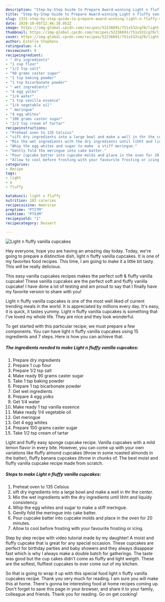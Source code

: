 ```yaml
---
description: "Step-by-Step Guide to Prepare Award-winning Light n fluffy vanilla cupcakes"
title: "Step-by-Step Guide to Prepare Award-winning Light n fluffy vanilla cupcakes"
slug: 1331-step-by-step-guide-to-prepare-award-winning-light-n-fluffy-vanilla-cupcakes
date: 2020-10-05T12:46:10.052Z
image: https://img-global.cpcdn.com/recipes/52236691/751x532cq70/light-n-fluffy-vanilla-cupcakes-recipe-main-photo.jpg
thumbnail: https://img-global.cpcdn.com/recipes/52236691/751x532cq70/light-n-fluffy-vanilla-cupcakes-recipe-main-photo.jpg
cover: https://img-global.cpcdn.com/recipes/52236691/751x532cq70/light-n-fluffy-vanilla-cupcakes-recipe-main-photo.jpg
author: Estelle Stephens
ratingvalue: 4.4
reviewcount: 9
recipeingredient:
- " dry ingredients"
- "1 cup flour"
- "1/2 tsp salt"
- "90 grams caster sugar"
- "1 tsp baking powder"
- "1 tsp bicarbonate powder"
- " wet ingredients"
- "4 egg yolks"
- "1/4 water"
- "1 tsp vanilla essence"
- "1/4 vegetable oil"
- " meringue"
- "4 egg whites"
- "100 grams caster sugar"
- "1/2 tsp cream of tartar"
recipeinstructions:
- "Preheat oven to 135 Celsius"
- "sift dry ingredients into a large bowl and make a well in thr the center."
- "Mix the wet ingredients with the dry ingredients until lihht and liquidy consistency."
- "Whip the egg whites and sugar to make  a stiff meringue."
- "Gently fold the meringue into cake batter."
- "Pour cupcake batter into cupcake molds and place in the oven for 20 minutes."
- "Allow to cool before frosting with your favourite frosting or icing."
categories:
- Recipe
tags:
- light
- n
- fluffy

katakunci: light n fluffy 
nutrition: 183 calories
recipecuisine: American
preptime: "PT27M"
cooktime: "PT43M"
recipeyield: "1"
recipecategory: Dessert

---
```



![Light n fluffy vanilla cupcakes](https://img-global.cpcdn.com/recipes/52236691/751x532cq70/light-n-fluffy-vanilla-cupcakes-recipe-main-photo.jpg)

Hey everyone, hope you are having an amazing day today. Today, we're going to prepare a distinctive dish, light n fluffy vanilla cupcakes. It is one of my favorites food recipes. This time, I am going to make it a little bit tasty. This will be really delicious.

This easy vanilla cupcakes recipes makes the perfect soft &amp; fluffy vanilla cupcake! These vanilla cupcakes are the perfect soft and fluffy vanilla cupcake! I have done a lot of testing and am proud to say that I finally have my favorite version to share with you!

Light n fluffy vanilla cupcakes is one of the most well liked of current trending meals in the world. It is appreciated by millions every day. It's easy, it is quick, it tastes yummy. Light n fluffy vanilla cupcakes is something that I've loved my whole life. They are nice and they look wonderful.


To get started with this particular recipe, we must prepare a few components. You can have light n fluffy vanilla cupcakes using 15 ingredients and 7 steps. Here is how you can achieve that.

<!--inarticleads1-->

##### The ingredients needed to make Light n fluffy vanilla cupcakes:

1. Prepare  dry ingredients
1. Prepare 1 cup flour
1. Prepare 1/2 tsp salt
1. Make ready 90 grams caster sugar
1. Take 1 tsp baking powder
1. Prepare 1 tsp bicarbonate powder
1. Get  wet ingredients
1. Prepare 4 egg yolks
1. Get 1/4 water
1. Make ready 1 tsp vanilla essence
1. Make ready 1/4 vegetable oil
1. Get  meringue
1. Get 4 egg whites
1. Prepare 100 grams caster sugar
1. Take 1/2 tsp cream of tartar


Light and fluffy easy sponge cupcake recipe. Vanilla cupcakes with a mild lemon flavor in every bite. However, you can come up with your own variations like fluffy almond cupcakes (throw in some roasted almonds in the batter), fluffy banana cupcakes (throw in chunks of. The best moist and fluffy vanilla cupcake recipe made from scratch. 

<!--inarticleads2-->

##### Steps to make Light n fluffy vanilla cupcakes:

1. Preheat oven to 135 Celsius
1. sift dry ingredients into a large bowl and make a well in thr the center.
1. Mix the wet ingredients with the dry ingredients until lihht and liquidy consistency.
1. Whip the egg whites and sugar to make  a stiff meringue.
1. Gently fold the meringue into cake batter.
1. Pour cupcake batter into cupcake molds and place in the oven for 20 minutes.
1. Allow to cool before frosting with your favourite frosting or icing.


Step by step recipe with video tutorial made by my daughter! A moist and fluffy cupcake that is great for any special occasion. These cupcakes are perfect for birthday parties and baby showers and they always disappear fast which is why I always make a double batch for gatherings. The taste was good but the cup cakes didn&#39;t come as fluffy and light weigth. These are the softest, fluffiest cupcakes to ever come out of my kitchen. 

So that is going to wrap it up with this special food light n fluffy vanilla cupcakes recipe. Thank you very much for reading. I am sure you will make this at home. There's gonna be interesting food at home recipes coming up. Don't forget to save this page in your browser, and share it to your family, colleague and friends. Thank you for reading. Go on get cooking!
